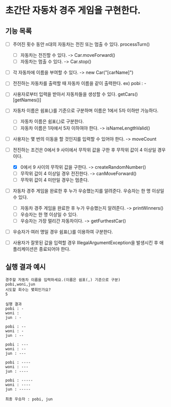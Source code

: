# 초간단 자동차 경주 게임을 구현한다.

## 기능 목록
- [ ] 주어진 횟수 동안 n대의 자동차는 전진 또는 멈출 수 있다. processTurn()
    - [ ] 자동차는 전진할 수 있다. -> Car.moveForward()
    - [ ] 자동차는 멈출 수 있다. -> Car.stop()
- [ ] 각 자동차에 이름을 부여할 수 있다. -> new Car("[carName]")
- [ ] 전진하는 자동차를 출력할 때 자동차 이름을 같이 출력한다. ex) pobi : -
- [ ] 사용자로부터 입력을 받아서 자동차들을 생성할 수 있다.  getCars() [getNames()]
- [ ] 자동차 이름은 쉼표(,)를 기준으로 구분하며 이름은 1에서 5자 이하만 가능하다. 
    - [ ] 자동차 이름은 쉼표(,)로 구분한다.
    - [ ] 자동차 이름은 1자에서 5자 이하여야 한다. -> isNameLengthValid()
- [ ] 사용자는 몇 번의 이동을 할 것인지를 입력할 수 있어야 한다. -> moveCount
- [ ] 전진하는 조건은 0에서 9 사이에서 무작위 값을 구한 후 무작위 값이 4 이상일 경우이다.
    - [x] 0에서 9 사이의 무작위 값을 구한다. -> createRandomNumber()
    - [ ] 무작위 값이 4 이상일 경우 전진한다. -> canMoveForward()
    - [ ] 무작위 값이 4 미만일 경우는 멈춘다.
- [ ] 자동차 경주 게임을 완료한 후 누가 우승했는지를 알려준다. 우승자는 한 명 이상일 수 있다.
    - [ ] 자동차 경주 게임을 완료한 후 누가 우승했는지 알려준다. -> printWinners()
    - [ ] 우승자는 한 명 이상일 수 있다.
    - [ ] 우승자는 가장 멀리간 자동차이다. -> getFurthestCar()
- [ ] 우승자가 여러 명일 경우 쉼표(,)를 이용하여 구분한다.
- [ ] 사용자가 잘못된 값을 입력할 경우 IllegalArgumentException을 발생시킨 후 애플리케이션은 종료되어야 한다.


## 실행 결과 예시
```
경주할 자동차 이름을 입력하세요.(이름은 쉼표(,) 기준으로 구분)
pobi,woni,jun
시도할 회수는 몇회인가요?
5

실행 결과
pobi : -
woni : 
jun : -

pobi : --
woni : -
jun : --

pobi : ---
woni : --
jun : ---

pobi : ----
woni : ---
jun : ----

pobi : -----
woni : ----
jun : -----

최종 우승자 : pobi, jun
```